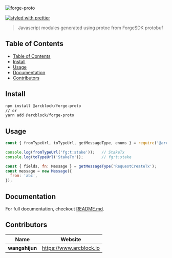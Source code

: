 ![forge-proto](https://www.arcblock.io/.netlify/functions/badge/?text=forge-proto)

[![styled with prettier](https://img.shields.io/badge/styled_with-prettier-ff69b4.svg)](https://github.com/prettier/prettier)

> Javascript modules generated using protoc from ForgeSDK protobuf


## Table of Contents

- [Table of Contents](#Table-of-Contents)
- [Install](#Install)
- [Usage](#Usage)
- [Documentation](#Documentation)
- [Contributors](#Contributors)


## Install

```sh
npm install @arcblock/forge-proto
// or
yarn add @arcblock/forge-proto
```


## Usage

```js
const { fromTypeUrl, toTypeUrl, getMessageType, enums } = require('@arcblock/forge-proto');

console.log(fromTypeUrl('fg:t:stake'));   // StakeTx
console.log(toTypeUrl('StakeTx'));        // fg:t:stake

const { fields, fn: Message } = getMessageType('RequestCreateTx');
const message = new Message({
  from: 'abc',
});
```


## Documentation

For full documentation, checkout [README.md](./docs/README.md).


## Contributors

| Name           | Website                   |
| -------------- | ------------------------- |
| **wangshijun** | <https://www.arcblock.io> |
